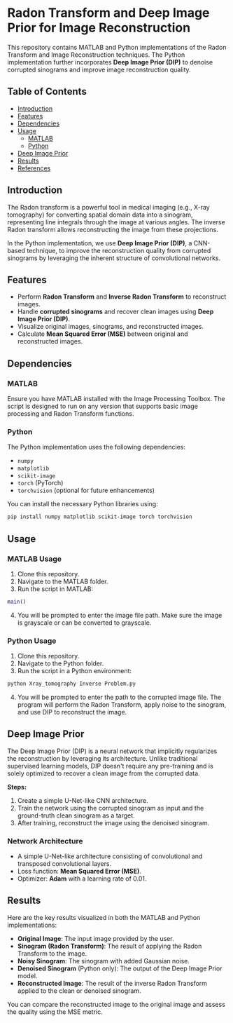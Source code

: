 # Radon Transform and Deep Image Prior for Image Reconstruction

This repository contains MATLAB and Python implementations of the Radon Transform and Image Reconstruction techniques. The Python implementation further incorporates **Deep Image Prior (DIP)** to denoise corrupted sinograms and improve image reconstruction quality.

## Table of Contents

- [Introduction](#introduction)
- [Features](#features)
- [Dependencies](#dependencies)
- [Usage](#usage)
  - [MATLAB](#matlab-usage)
  - [Python](#python-usage)
- [Deep Image Prior](#deep-image-prior)
- [Results](#results)
- [References](#references)

## Introduction

The Radon transform is a powerful tool in medical imaging (e.g., X-ray tomography) for converting spatial domain data into a sinogram, representing line integrals through the image at various angles. The inverse Radon transform allows reconstructing the image from these projections.

In the Python implementation, we use **Deep Image Prior (DIP)**, a CNN-based technique, to improve the reconstruction quality from corrupted sinograms by leveraging the inherent structure of convolutional networks.

## Features

- Perform **Radon Transform** and **Inverse Radon Transform** to reconstruct images.
- Handle **corrupted sinograms** and recover clean images using **Deep Image Prior (DIP)**.
- Visualize original images, sinograms, and reconstructed images.
- Calculate **Mean Squared Error (MSE)** between original and reconstructed images.

## Dependencies

### MATLAB

Ensure you have MATLAB installed with the Image Processing Toolbox. The script is designed to run on any version that supports basic image processing and Radon Transform functions.

### Python

The Python implementation uses the following dependencies:

- `numpy`
- `matplotlib`
- `scikit-image`
- `torch` (PyTorch)
- `torchvision` (optional for future enhancements)

You can install the necessary Python libraries using:

```bash
pip install numpy matplotlib scikit-image torch torchvision
```

## Usage

### MATLAB Usage

1. Clone this repository.
2. Navigate to the MATLAB folder.
3. Run the script in MATLAB:

```matlab
main()
```

4. You will be prompted to enter the image file path. Make sure the image is grayscale or can be converted to grayscale.

### Python Usage

1. Clone this repository.
2. Navigate to the Python folder.
3. Run the script in a Python environment:

```bash
python Xray_tomography Inverse Problem.py
```

4. You will be prompted to enter the path to the corrupted image file. The program will perform the Radon Transform, apply noise to the sinogram, and use DIP to reconstruct the image.

## Deep Image Prior

The Deep Image Prior (DIP) is a neural network that implicitly regularizes the reconstruction by leveraging its architecture. Unlike traditional supervised learning models, DIP doesn't require any pre-training and is solely optimized to recover a clean image from the corrupted data.

**Steps:**
1. Create a simple U-Net-like CNN architecture.
2. Train the network using the corrupted sinogram as input and the ground-truth clean sinogram as a target.
3. After training, reconstruct the image using the denoised sinogram.

### Network Architecture

- A simple U-Net-like architecture consisting of convolutional and transposed convolutional layers.
- Loss function: **Mean Squared Error (MSE)**.
- Optimizer: **Adam** with a learning rate of 0.01.

## Results

Here are the key results visualized in both the MATLAB and Python implementations:

- **Original Image**: The input image provided by the user.
- **Sinogram (Radon Transform)**: The result of applying the Radon Transform to the image.
- **Noisy Sinogram**: The sinogram with added Gaussian noise.
- **Denoised Sinogram** (Python only): The output of the Deep Image Prior model.
- **Reconstructed Image**: The result of the inverse Radon Transform applied to the clean or denoised sinogram.

You can compare the reconstructed image to the original image and assess the quality using the MSE metric.
